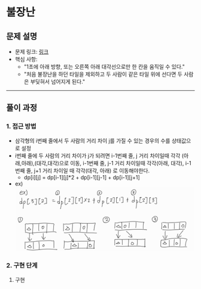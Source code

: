 # 불장난

## 문제 설명
- 문제 링크: [링크](https://www.acmicpc.net/problem/14945)
- 핵심 사항: 
    - "1초에 아래 방향, 또는 오른쪽 아래 대각선으로만 한 칸을 움직일 수 있다."
    - "처음 불장난을 하던 타일을 제외하고 두 사람이 같은 타일 위에 선다면 두 사람은 부딪혀서 넘어지게 된다."
---

## 풀이 과정

### 1. **접근 방법**
- 삼각형의 i번째 줄에서 두 사람의 거리 차이 j를 가질 수 있는 경우의 수를 상태값으로 설정
- i번째 줄에 두 사람의 거리 차이가 j가 되려면 i-1번째 줄, j 거리 차이일때 각각 (아래,아래),(대각,대각)으로 이동, i-1번째 줄, j-1 거리 차이일때 각각(아래, 대각), i-1번째 줄, j+1 거리 차이일 때 각각(대각, 아래) 로 이동해야한다. 
    - dp[i][j] = dp[i-1][j]*2 + dp[i-1][j-1] + dp[i-1][j+1]
- ex)
![alt text](image.png)

### 2. **구현 단계**
1. 구현